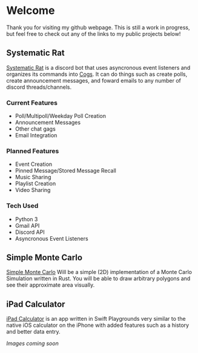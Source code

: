 # Welcome

Thank you for visiting my github webpage. This is still a work in progress, but feel free to check out any of the links to my public projects below!

## Systematic Rat

[Systematic Rat](https://github.com/gooop/Systematic-Rat) is a discord bot that uses asyncronous event listeners and organizes its commands into [Cogs](https://discordpy.readthedocs.io/en/stable/ext/commands/cogs.html). It can do things such as create polls, create announcement messages, and foward emails to any number of discord threads/channels.

### Current Features

- Poll/Multipoll/Weekday Poll Creation
- Announcement Messages
- Other chat gags
- Email Integration

### Planned Features

- Event Creation
- Pinned Message/Stored Message Recall
- Music Sharing
- Playlist Creation
- Video Sharing

### Tech Used

- Python 3
- Gmail API
- Discord API
- Asyncronous Event Listeners

## Simple Monte Carlo
[Simple Monte Carlo](https://gooop.github.io/Simple-Monte-Carlo/) Will be a simple (2D) implementation of a Monte Carlo Simulation written in Rust. You will be able to draw arbitrary polygons and see their approximate area visually.

## iPad Calculator

[iPad Calculator](https://github.com/gooop/iPad-Calculator) is an app written in Swift Playgrounds very similar to the native iOS calculator on the iPhone with added features such as a history and better data entry.

_Images coming soon_
